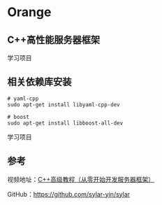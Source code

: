 # Orange
## C++高性能服务器框架

学习项目

## 相关依赖库安装
```shell
# yaml-cpp
sudo apt-get install libyaml-cpp-dev

# boost
sudo apt-get install libboost-all-dev

```

学习项目
## 参考
视频地址：[C++高级教程（从零开始开发服务器框架）](https://www.bilibili.com/video/av53602631/?from=www.sylar.top&vd_source=675503aef6b8806b189e38ef9f181737)

GitHub：https://github.com/sylar-yin/sylar
